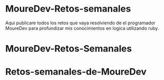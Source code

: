 # MoureDev-Retos-semanales
Aqui publicare todos los retos que vaya resolviendo de el programador MoureDev para profundizar mis conocimientos en logica utilizando ruby.
# MoureDev-Retos-Semanales
# Retos-semanales-de-MoureDev
